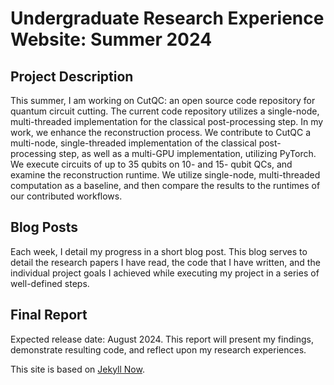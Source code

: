 # Undergraduate Research Experience Website: Summer 2024

## Project Description

This summer, I am working on CutQC: an open source code repository for quantum circuit cutting. The current code repository utilizes a single-node, multi-threaded implementation for the classical post-processing step. In my work, we enhance the reconstruction process. We contribute to CutQC a multi-node, single-threaded implementation of the classical post-processing step, as well as a multi-GPU implementation, utilizing PyTorch. We execute circuits of up to 35 qubits on 10- and 15- qubit QCs, and examine the reconstruction runtime. We utilize single-node, multi-threaded computation as a baseline, and then compare the results to the runtimes of our contributed workflows.

## Blog Posts

Each week, I detail my progress in a short blog post. This blog serves to detail the research papers I have read, the code that I have written, and the individual project goals I achieved while executing my project in a series of well-defined steps.

## Final Report

Expected release date: August 2024. This report will present my findings, demonstrate resulting code, and reflect upon my research experiences.

This site is based on [Jekyll Now](https://github.com/barryclark/jekyll-now).
